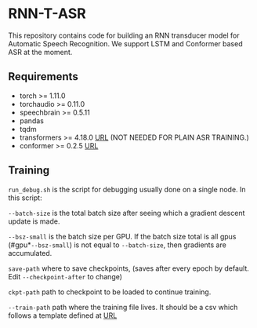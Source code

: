 # RNN-T-ASR
This repository contains code for building an RNN transducer model for Automatic Speech Recognition. We support LSTM and Conformer based ASR at the moment.

## Requirements
* torch >= 1.11.0
* torchaudio >= 0.11.0
* speechbrain >= 0.5.11
* pandas
* tqdm
* transformers >= 4.18.0 [URL](https://huggingface.co/docs/transformers/installation) (NOT NEEDED FOR PLAIN ASR TRAINING.)
* conformer >= 0.2.5 [URL](https://github.com/lucidrains/conformer)

## Training
<code>run_debug.sh</code> is the script for debugging usually done on a single node. In this script:

<code>--batch-size</code> is the total batch size after seeing which a gradient descent update is made.

<code>--bsz-small</code> is the batch size per GPU. If the batch size total is all gpus (#gpu*<code>--bsz-small</code>) is not equal to <code>--batch-size</code>, then gradients are accumulated.

<code>save-path</code> where to save checkpoints, (saves after every epoch by default. Edit <code>--checkpoint-after</code> to change)

<code>ckpt-path</code> path to checkpoint to be loaded to continue training.

<code>--train-path</code> path where the training file lives. It should be a csv which follows a template defined at [URL](https://github.com/vishalsunder/speech-feature-computation)



